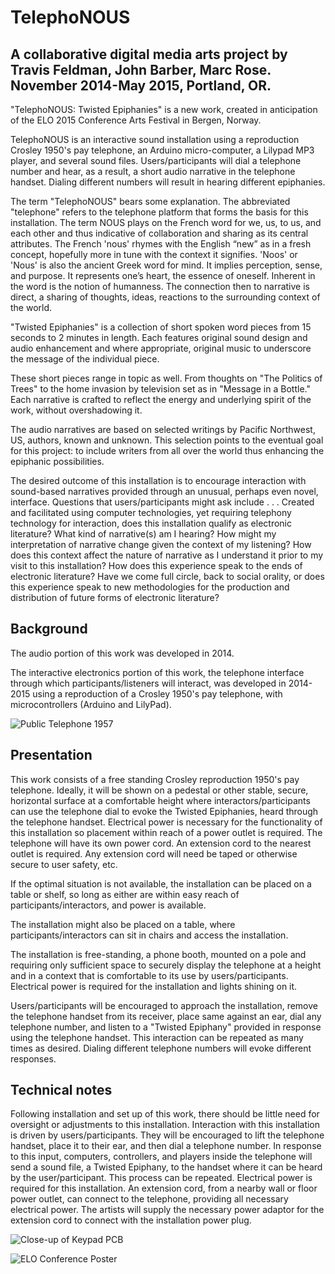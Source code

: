 # TelephoNOUS

## A collaborative digital media arts project by Travis Feldman, John Barber, Marc Rose.  November 2014-May 2015, Portland, OR.

"TelephoNOUS: Twisted Epiphanies" is a new work, created in anticipation of the ELO 2015 Conference Arts Festival in Bergen, Norway. 

TelephoNOUS is an interactive sound installation using a reproduction Crosley 1950's pay telephone, an Arduino micro-computer, a Lilypad MP3 player, and several sound files. Users/participants will dial a telephone number and hear, as a result, a short audio narrative in the telephone handset. Dialing different numbers will result in hearing different epiphanies.

The term "TelephoNOUS" bears some explanation. The abbreviated "telephone" refers to the telephone platform that forms the basis for this installation. The term NOUS plays on the French word for we, us, to us, and each other and thus indicative of collaboration and sharing as its central attributes. The French 'nous' rhymes with the English “new” as in a fresh concept, hopefully more in tune with the context it signifies. 'Noos' or 'Nous' is also the ancient Greek word for mind. It implies perception, sense, and purpose. It represents one’s heart, the essence of oneself. Inherent in the word is the notion of humanness. The connection then to narrative is direct, a sharing of thoughts, ideas, reactions to the surrounding context of the world.

"Twisted Epiphanies" is a collection of short spoken word pieces from 15 seconds to 2 minutes in length. Each features original sound design and audio enhancement and where appropriate, original music to underscore the message of the individual piece.

These short pieces range in topic as well. From thoughts on "The Politics of Trees" to the home invasion by television set as in "Message in a Bottle." Each narrative is crafted to reflect the energy and underlying spirit of the work, without overshadowing it.

The audio narratives are based on selected writings by Pacific Northwest, US, authors, known and unknown. This selection points to the eventual goal for this project: to include writers from all over the world thus enhancing the epiphanic possibilities.

The desired outcome of this installation is to encourage interaction with sound-based narratives provided through an unusual, perhaps even novel, interface. Questions that users/participants might ask include . . .
Created and facilitated using computer technologies, yet requiring telephony technology for interaction, does this installation qualify as electronic literature?
What kind of narrative(s) am I hearing?
How might my interpretation of narrative change given the context of my listening?
How does this context affect the nature of narrative as I understand it prior to my visit to this installation?
How does this experience speak to the ends of electronic literature? Have we come full circle, back to social orality, or does this experience speak to new methodologies for the production and distribution of future forms of electronic literature?

## Background
The audio portion of this work was developed in 2014.

The interactive electronics portion of this work, the telephone interface through which participants/listeners will interact, was developed in 2014-2015 using a reproduction of a Crosley 1950's pay telephone, with microcontrollers (Arduino and LilyPad).

![Public Telephone 1957](https://cloud.githubusercontent.com/assets/2708066/7595601/d8da837a-f89c-11e4-8d50-387e1f5af299.jpg)

## Presentation
This work consists of a free standing Crosley reproduction 1950's pay telephone. Ideally, it will be shown on a pedestal or other stable, secure, horizontal surface at a comfortable height where interactors/participants can use the telephone dial to evoke the Twisted Epiphanies, heard through the telephone handset. Electrical power is necessary for the functionality of this installation so placement within reach of a power outlet is required. The telephone will have its own power cord. An extension cord to the nearest outlet is required. Any extension cord will need be taped or otherwise secure to user safety, etc.

If the optimal situation is not available, the installation can be placed on a table or shelf, so long as either are within easy reach of participants/interactors, and power is available.

The installation might also be placed on a table, where participants/interactors can sit in chairs and access the installation.

The installation is free-standing, a phone booth, mounted on a pole and requiring only sufficient space to securely display the telephone at a height and in a context that is comfortable to its use by users/participants. Electrical power is required for the installation and lights shining on it.

Users/participants will be encouraged to approach the installation, remove the telephone handset from its receiver, place same against an ear, dial any telephone number, and listen to a "Twisted Epiphany" provided in response using the telephone handset. This interaction can be repeated as many times as desired. Dialing different telephone numbers will evoke different responses.

## Technical notes
Following installation and set up of this work, there should be little need for oversight or adjustments to this installation. Interaction with this installation is driven by users/participants. They will be encouraged to lift the telephone handset, place it to their ear, and then dial a telephone number. In response to this input, computers, controllers, and players inside the telephone will send a sound file, a Twisted Epiphany, to the handset where it can be heard by the user/participant. This process can be repeated. Electrical power is required for this installation. An extension cord, from a nearby wall or floor power outlet, can connect to the telephone, providing all necessary electrical power. The artists will supply the necessary power adaptor for the extension cord to connect with the installation power plug.

![Close-up of Keypad PCB](https://cloud.githubusercontent.com/assets/2708066/7595556/a12ab6de-f89c-11e4-93f5-4fb3f81b39b0.jpg)

![ELO Conference Poster](https://cloud.githubusercontent.com/assets/2708066/7595311/2229873a-f89b-11e4-96ef-3b4eddce94e4.png)
